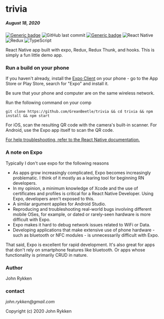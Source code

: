 # trivia 
##### August 18, 2020 

[![Generic badge](https://img.shields.io/badge/license-MIT-green.svg?style=plastic&labelColor=36566F)](https://shields.io/)
![GitHub last commit](https://img.shields.io/github/last-commit/GreanBeetle/trivia?style=plastic&labelColor=36566F)
[![Generic badge](https://img.shields.io/badge/build-passing-brightgreen.svg?style=plastic&labelColor=36566F)](https://shields.io/)
![React Native](https://img.shields.io/static/v1?message=React-Native&color=61dafb&style=plastic&logo=react&label=&labelColor=36566F)
![Redux](https://img.shields.io/static/v1?message=Redux-4.0.5&color=764abc&style=plastic&logo=redux&label=&labelColor=36566F)
![TypeScript](https://img.shields.io/static/v1?message=TypeScript&color=007acc&style=plastic&logo=typescript&label=&labelColor=36566F&logoColor=007acc)

React Native app built with expo, Redux, Redux Thunk, and hooks. This is simply a fun little demo app. 

### Run a build on your phone

If you haven't already, install the [Expo Client](https://expo.io/) on your phone - go to the App Store or Play Store, search for "Expo" and install it. 

Be sure that your phone and computer are on the same wireless network. 

Run the following command on your comp 

`git clone https://github.com/GreanBeetle/trivia && cd trivia && npm install && npm start`

For iOS, scan the resulting QR code with the camera's built-in scanner. For Android, use the Expo app itself to scan the QR code. 

[For help troubleshooting, refer to the React Native documentation.](https://reactnative.dev/docs/environment-setup)


### A note on Expo 

Typically I don't use expo for the following reasons 

- As apps grow increasingly complicated, Expo becomes increasingly problematic. I think of it mostly as a learing tool for beginning RN developers. 
- In my opinion, a minimum knowledge of Xcode and the use of certificates and profiles is critical for a React Native Developer. Using Expo, developers aren't exposed to this. 
- A similar argument applies for Android Studio. 
- Reproducing and troubleshooting real-world bugs involving different mobile OSes, for example, or dated or rarely-seen hardware is more difficult with Expo.  
- Expo makes it hard to debug network issues related to WiFi or Data. 
- Developing applications that make extensive use of phone hardware - such as bluetooth or NFC modules - is unnecessarily difficult with Expo.  

That said, Expo is excellent for rapid development. It's also great for apps that don't rely on smartphone features like bluetooth. Or apps whose functionality is primarily CRUD in nature. 

### Author

John Rykken

### contact

_john.rykken@gmail.com_

Copyright (c) 2020 John Rykken
